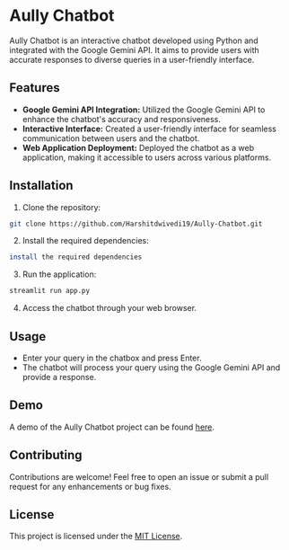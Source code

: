 # Aully Chatbot

Aully Chatbot is an interactive chatbot developed using Python and integrated with the Google Gemini API. It aims to provide users with accurate responses to diverse queries in a user-friendly interface.

## Features

- **Google Gemini API Integration:** Utilized the Google Gemini API to enhance the chatbot's accuracy and responsiveness.
- **Interactive Interface:** Created a user-friendly interface for seamless communication between users and the chatbot.
- **Web Application Deployment:** Deployed the chatbot as a web application, making it accessible to users across various platforms.

## Installation

1. Clone the repository:

```bash
git clone https://github.com/Harshitdwivedi19/Aully-Chatbot.git
```

2. Install the required dependencies:

```bash
install the required dependencies
```

3. Run the application:

```bash
streamlit run app.py
```

4. Access the chatbot through your web browser.

## Usage

- Enter your query in the chatbox and press Enter.
- The chatbot will process your query using the Google Gemini API and provide a response.

## Demo

A demo of the Aully Chatbot project can be found [here](https://drive.google.com/file/d/1rDSQFWGQizc7H3defZo5MUty353MpAzn/view?usp=drive_link).

## Contributing

Contributions are welcome! Feel free to open an issue or submit a pull request for any enhancements or bug fixes.

## License

This project is licensed under the [MIT License](LICENSE).
